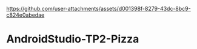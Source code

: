 

https://github.com/user-attachments/assets/d001398f-8279-43dc-8bc9-c824e0abedae

# AndroidStudio-TP2-Pizza
